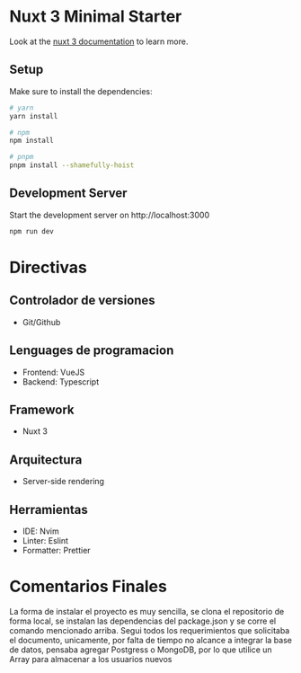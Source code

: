 # Nuxt 3 Minimal Starter

Look at the [nuxt 3 documentation](https://v3.nuxtjs.org) to learn more.

## Setup

Make sure to install the dependencies:

```bash
# yarn
yarn install

# npm
npm install

# pnpm
pnpm install --shamefully-hoist
```

## Development Server

Start the development server on http://localhost:3000

```bash
npm run dev
```

# Directivas

## Controlador de versiones
  - Git/Github

## Lenguages de programacion
  - Frontend: VueJS
  - Backend: Typescript

## Framework
  - Nuxt 3

## Arquitectura
  - Server-side rendering

## Herramientas
  - IDE: Nvim
  - Linter: Eslint
  - Formatter: Prettier
  
# Comentarios Finales
La forma de instalar el proyecto es muy sencilla, se clona el repositorio de forma local, se instalan las dependencias del package.json y se corre el comando mencionado arriba. Segui todos los requerimientos que solicitaba el documento, unicamente, por falta de tiempo no alcance a integrar la base de datos, pensaba agregar Postgress o MongoDB, por lo que utilice un Array para almacenar a los usuarios nuevos
